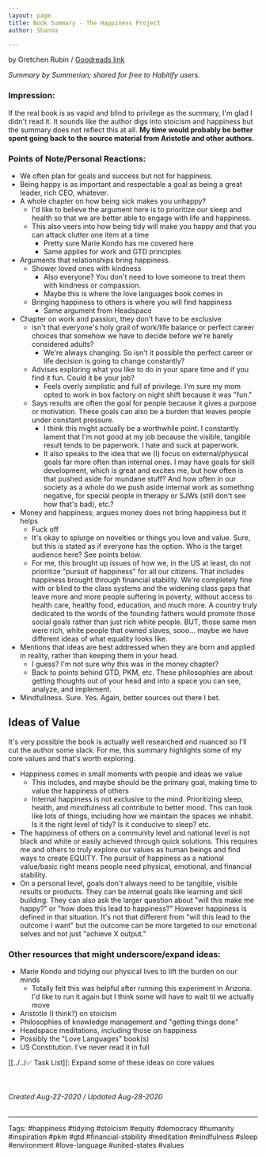 ```yaml
---
layout: page
title: Book Summary - The Happiness Project
author: Shanna

---
```


by Gretchen Rubin  /  [Goodreads link](https://www.goodreads.com/book/show/6398634-the-happiness-project?from_search=true&from_srp=true&qid=kyrAvHwYlb&rank=1)

*Summary by Summerian; shared for free to Habitify users.*

### Impression:
If the real book is as vapid and blind to privilege as the summary, I'm glad I didn't read it. It sounds like the author digs into stoicism and happiness but the summary does not reflect this at all. **My time would probably be better spent going back to the source material from Aristotle and other authors.**

### Points of Note/Personal Reactions:
- We often plan for goals and success but not for happiness.
- Being happy is as important and respectable a goal as being a great leader, rich CEO, whatever.
- A whole chapter on how being sick makes you unhappy? 
	- I'd like to believe the argument here is to prioritize our sleep and health so that we are better able to engage with life and happiness. 
	- This also veers into how being tidy will make you happy and that you can attack clutter one item at a time
		- Pretty sure Marie Kondo has me covered here
		- Same applies for work and GTD principles
- Arguments that relationships bring happiness. 
	- Shower loved ones with kindness
		- Also everyone? You don't need to love someone to treat them with kindness or compassion.
		- Maybe this is where the love languages book comes in
	- Bringing happiness to others is where you will find happiness
		- Same argument from Headspace
- Chapter on work and passion, they don't have to be exclusive
	- isn't that everyone's holy grail of work/life balance or perfect career choices that somehow we have to decide before we're barely considered adults? 
		- We're always changing. So isn't it possible the perfect career or life decision is going to change constantly? 
	- Advises exploring what you like to do in your spare time and if you find it fun. Could it be your job?
		- Feels overly simplistic and full of privilege. I'm sure my mom opted to work in box factory on night shift because it was "fun."
	- Says results are often the goal for people because it gives a purpose or motivation. These goals can also be a burden that leaves people under constant pressure.
		- I think this might actually be a worthwhile point. I constantly lament that I'm not good at my job because the visible, tangible result tends to be paperwork. I hate and suck at paperwork.
		- It also speaks to the idea that we (I) focus on external/physical goals far more often than internal ones. I may have goals for skill development, which is great and excites me, but how often is that pushed aside for mundane stuff? And how often in our society as a whole do we push aside internal work as something negative, for special people in therapy or SJWs (still don't see how that's bad), etc.?
- Money and happiness; argues money does not bring happiness but it helps
	- Fuck off
	- It's okay to splurge on novelties or things you love and value. Sure, but this is stated as if everyone has the option. Who is the target audience here? See points below.
	- For me, this brought up issues of how we, in the US at least, do not prioritize "pursuit of happiness" for all our citizens. That includes happiness brought through financial stability. We're completely fine with or blind to the class systems and the widening class gaps that leave more and more people suffering in poverty, without access to health care, healthy food, education, and much more. A country truly dedicated to the words of the founding fathers would promote those social goals rather than just rich white people. BUT, those same men were rich, white people that owned slaves, sooo... maybe we have different ideas of what equality looks like.
- Mentions that ideas are best addressed when they are born and applied in reality, rather than keeping them in your head.
	- I guess? I'm not sure why this was in the money chapter?
	- Back to points behind GTD, PKM, etc. These philosophies are about getting thoughts out of your head and into a space you can see, analyze, and implement.
- Mindfullness. Sure. Yes. Again, better sources out there I bet.

## Ideas of Value
It's very possible the book is actually well researched and nuanced so I'll cut the author some slack. For me, this summary highlights some of my core values and that's worth exploring.

- Happiness comes in small moments with people and ideas we value
	- This includes, and maybe should be the primary goal, making time to value the happiness of others
	- Internal happiness is not exclusive to the mind. Prioritizing sleep, health, and mindfulness all contribute to better mood. This can look like lots of things, including how we maintain the spaces we inhabit. Is it the right level of tidy? Is it conducive to sleep? etc.
- The happiness of others on a community level and national level is not black and white or easily achieved through quick solutions. This requires me and others to truly explore our values as human beings and find ways to create EQUITY. The pursuit of happiness as a national value/basic right means people need physical, emotional, and financial stability. 
- On a personal level, goals don't always need to be tangible, visible results or products. They can be internal goals like learning and skill building. They can also ask the larger question about "will this make me happy?" or "how does this lead to happiness?" However happiness is defined in that situation. It's not that different from "will this lead to the outcome I want" but the outcome can be more targeted to our emotional selves and not just "achieve X output."

### Other resources that might underscore/expand ideas:
- Marie Kondo and tidying our physical lives to lift the burden on our minds
	- Totally felt this was helpful after running this experiment in Arizona. I'd like to run it again but I think some will have to wait til we actually move
- Aristotle (I think?) on stoicism
- Philosophies of knowledge management and "getting things done"
- Headspace meditations, including those on happiness
- Possibly the "Love Languages" book(s)
- US Constitution. I've never read it in full

[[../../✅ Task List]]: Expand some of these ideas on core values

<br>

###### Created Aug-22-2020 / Updated Aug-28-2020

---

Tags: 
#happiness
#tidying 
#stoicism
#equity
#democracy 
#humanity 
#inspiration 
#pkm 
#gtd
#financial-stability
#meditation
#mindfulness
#sleep
#environment
#love-language
#united-states
#values

